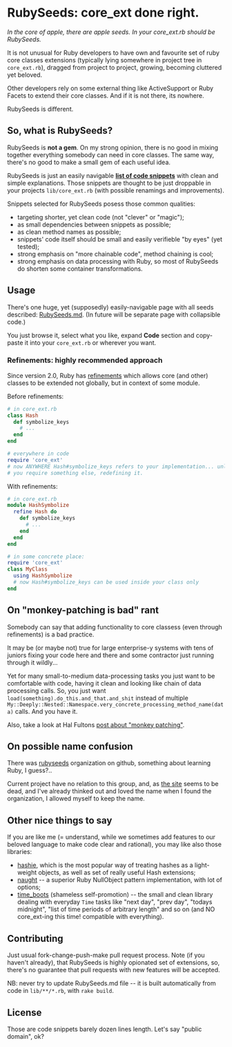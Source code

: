# RubySeeds: core_ext done right.

_In the core of apple, there are apple seeds. In your core_ext.rb should
be RubySeeds._

It is not unusual for Ruby developers to have own and favourite set of
ruby core classes extensions (typically lying somewhere in project tree in
`core_ext.rb`), dragged from project to project, growing, becoming cluttered
yet beloved.

Other developers rely on some external thing like ActiveSupport or Ruby
Facets to extend their core classes. And if it is not there, its nowhere.

RubySeeds is different.

## So, what is RubySeeds?

RubySeeds is **not a gem**. On my strong opinion, there is no good in
mixing together everything somebody can need in core classes. The same
way, there's no good to make a small gem of each useful idea.

RubySeeds is just an easily navigable [**list of code snippets**](https://github.com/zverok/rubyseeds/blob/master/RubySeeds.md)
with clean and simple explanations. Those snippets are thought to be just
droppable in your projects `lib/core_ext.rb` (with possible renamings
and improvements).

Snippets selected for RubySeeds posess those common qualities:
* targeting shorter, yet clean code (not "clever" or "magic");
* as small dependencies between snippets as possible;
* as clean method names as possible;
* snippets' code itself should be small and easily verifieble "by eyes"
  (yet tested);
* strong emphasis on "more chainable code", method chaining is cool;
* strong emphasis on data processing with Ruby, so most of RubySeeds do
  shorten some container transformations.

## Usage

There's one huge, yet (supposedly) easily-navigable page with all seeds
described: [RubySeeds.md](https://github.com/zverok/rubyseeds/blob/master/RubySeeds.md).
(In future will be separate page with collapsible code.)

You just browse it, select what you like, expand **Code** section and
copy-paste it into your `core_ext.rb` or wherever you want.

### Refinements: highly recommended approach

Since version 2.0, Ruby has [refinements](http://ruby-doc.org/core-2.1.1/doc/syntax/refinements_rdoc.html)
which allows core (and other) classes to be extended not globally, but in
context of some module.

Before refinements:
```ruby
# in core_ext.rb
class Hash
  def symbolize_keys
    # ...
  end
end

# everywhere in code
require 'core_ext'
# now ANYWHERE Hash#symbolize_keys refers to your implementation... unless
# you require something else, redefining it.
```

With refinements:
```ruby
# in core_ext.rb
module HashSymbolize
  refine Hash do
    def symbolize_keys
      # ...
    end
  end
end

# in some concrete place:
require 'core_ext'
class MyClass
  using HashSymbolize
  # now Hash#symbolize_keys can be used inside your class only
end
```

## On "monkey-patching is bad" rant

Somebody can say that adding functionality to core classess (even through
refinements) is a bad practice.

It may be (or maybe not) true for large
enterprise-y systems with tens of juniors fixing your code here and there
and some contractor just running through it wildly...

Yet for many small-to-medium data-processing tasks you just want to be
comfortable with code, having it clean and looking like chain of data
processing calls. So, you just want
`load(something).do_this.and_that.and_shit` instead of multiple
`My::Deeply::Nested::Namespace.very_concrete_processing_method_name(data)`
calls. And you have it.

Also, take a look at Hal Fultons [post about "monkey patching"](http://rubyhacker.com/blog2/concerning-the-term-monkeypatching.html).

## On possible name confusion

There was [rubyseeds](https://github.com/rubyseeds) organization on github,
something about learning Ruby, I guess?..

Current project have no relation to this group, and, as
[the site](http://rubyseeds.github.io/materials/) seems to be dead, and
I've already thinked out and loved the name when I found the organization,
I allowed myself to keep the name.

## Other nice things to say

If you are like me (= understand, while we sometimes add features to our
beloved language to make code clear and rational), you may like also those
libraries:

* [hashie](https://github.com/intridea/hashie), which is the most popular
  way of treating hashes as a light-weight objects, as well as set of
  really useful Hash extensions;
* [naught](https://github.com/avdi/naught) -- a superior Ruby NullObject
  pattern implementation, with lot of options;
* [time_boots](https://github.com/zverok/time_boots) (shameless
  self-promotion) -- the small and clean library dealing with everyday
  `Time` tasks like "next day", "prev day", "todays midnight",
  "list of time periods of arbitrary length" and so on (and NO
  core_ext-ing this time! compatible with everything).

## Contributing

Just usual fork-change-push-make pull request process. Note (if you haven't
already), that RubySeeds is highly opionated set of extensions, so,
there's no guarantee that pull requests with new features will be accepted.

NB: never try to update RubySeeds.md file -- it is built automatically from
code in `lib/**/*.rb`, with `rake build`.

## License

Those are code snippets barely dozen lines length. Let's say "public
domain", ok?
